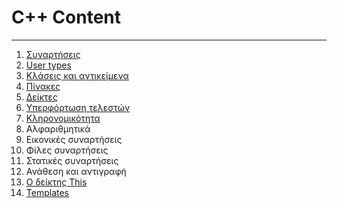 # C++ Content

---
1. [Συναρτήσεις](Functions.md)
2. [User types](User-types.md)
3. [Κλάσεις και αντικείμενα](OOP.md)
4. [Πίνακες](Array.md)
5. [Δείκτες](Pointers.md)
6. [Υπερφόρτωση τελεστών](Operator.md)
7. [Κληρονομικότητα](Inheritance.md)
8. Αλφαριθμητικά
9. Εικονικές συναρτήσεις
10. Φίλες συναρτήσεις
11. Στατικές συναρτήσεις
12. Ανάθεση και αντιγραφή
13. [Ο δείκτης This](This.md)
14. [Templates](Templates.md)
